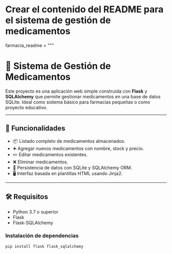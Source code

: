 # Crear el contenido del README para el sistema de gestión de medicamentos

farmacia_readme = """
# 💊 Sistema de Gestión de Medicamentos

Este proyecto es una aplicación web simple construida con **Flask** y **SQLAlchemy** que permite gestionar medicamentos en una base de datos SQLite. Ideal como sistema básico para farmacias pequeñas o como proyecto educativo.

---

## 🚀 Funcionalidades

- 📦 Listado completo de medicamentos almacenados.
- ➕ Agregar nuevos medicamentos con nombre, stock y precio.
- ✏️ Editar medicamentos existentes.
- ❌ Eliminar medicamentos.
- 🧠 Persistencia de datos con SQLite y SQLAlchemy ORM.
- 🖥️ Interfaz basada en plantillas HTML usando Jinja2.

---

## 🛠 Requisitos

- Python 3.7 o superior
- Flask
- Flask-SQLAlchemy

### Instalación de dependencias

```bash
pip install flask flask_sqlalchemy


